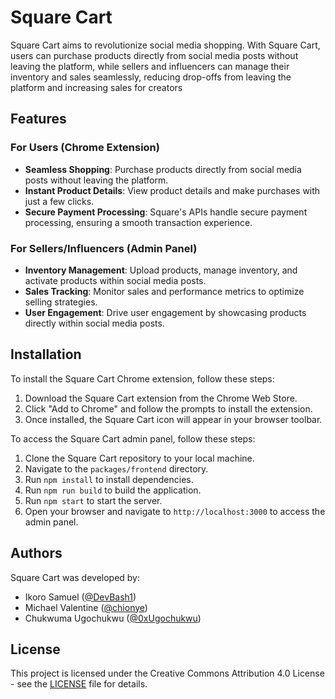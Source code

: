 # Square Cart

Square Cart aims to revolutionize social media shopping. With Square Cart, users can purchase products directly from social media posts without leaving the platform, while sellers and influencers can manage their inventory and sales seamlessly, reducing drop-offs from leaving the platform and increasing sales for creators

## Features

### For Users (Chrome Extension)

- **Seamless Shopping**: Purchase products directly from social media posts without leaving the platform.
- **Instant Product Details**: View product details and make purchases with just a few clicks.
- **Secure Payment Processing**: Square's APIs handle secure payment processing, ensuring a smooth transaction experience.

### For Sellers/Influencers (Admin Panel)

- **Inventory Management**: Upload products, manage inventory, and activate products within social media posts.
- **Sales Tracking**: Monitor sales and performance metrics to optimize selling strategies.
- **User Engagement**: Drive user engagement by showcasing products directly within social media posts.

## Installation

To install the Square Cart Chrome extension, follow these steps:

1. Download the Square Cart extension from the Chrome Web Store.
2. Click "Add to Chrome" and follow the prompts to install the extension.
3. Once installed, the Square Cart icon will appear in your browser toolbar.

To access the Square Cart admin panel, follow these steps:

1. Clone the Square Cart repository to your local machine.
2. Navigate to the `packages/frontend` directory.
3. Run `npm install` to install dependencies.
4. Run `npm run build` to build the application.
5. Run `npm start` to start the server.
6. Open your browser and navigate to `http://localhost:3000` to access the admin panel.

## Authors

Square Cart was developed by:

- Ikoro Samuel ([@DevBash1](https://github.com/DevBash1))
- Michael Valentine ([@chionye](https://github.com/chionye))
- Chukwuma Ugochukwu ([@0xUgochukwu](https://github.com/0xUgochukwu))
  

## License

This project is licensed under the Creative Commons Attribution 4.0 License - see the [LICENSE](https://github.com/0xUgochukwu/square-hackathon/blob/main/LICENSE) file for details.
